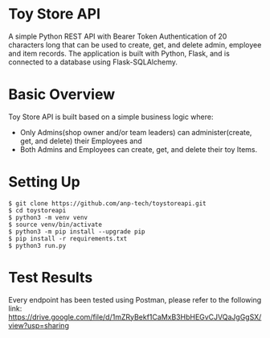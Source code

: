 # Toy Store API

A simple Python REST API with Bearer Token Authentication of 20 characters long that can be used to create, get, and delete admin, employee and item records. The application is built with Python, Flask, and is connected to a database using Flask-SQLAlchemy.


# Basic Overview 

Toy Store API is built based on a simple business logic where:
* Only Admins(shop owner and/or team leaders) can administer(create, get, and delete) their Employees and 
* Both Admins and Employees can create, get, and delete their toy Items.

# Setting Up

```shell
$ git clone https://github.com/anp-tech/toystoreapi.git
$ cd toystoreapi
$ python3 -m venv venv
$ source venv/bin/activate
$ python3 -m pip install --upgrade pip
$ pip install -r requirements.txt
$ python3 run.py

``` 

# Test Results

Every endpoint has been tested using Postman, please refer to the following link: <br>
https://drive.google.com/file/d/1mZRyBekf1CaMxB3HbHEGvCJVQaJgGgSX/view?usp=sharing


